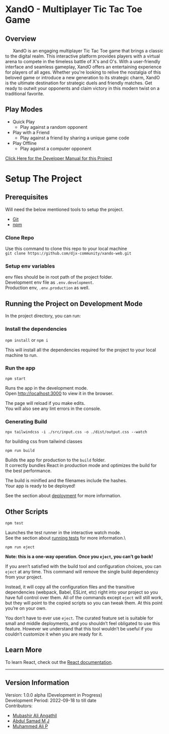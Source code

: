 # XandO - Multiplayer Tic Tac Toe Game


## Overview
&nbsp;&nbsp;&nbsp;&nbsp;&nbsp;&nbsp;XandO is an engaging multiplayer Tic Tac Toe game that brings a classic to the digital realm. This interactive platform provides players with a virtual arena to compete in the timeless battle of X's and O's. With a user-friendly interface and seamless gameplay, XandO offers an entertaining experience for players of all ages. Whether you're looking to relive the nostalgia of this beloved game or introduce a new generation to its strategic charm, XandO is the ultimate destination for strategic duels and friendly matches. Get ready to outwit your opponents and claim victory in this modern twist on a traditional favorite.


## Play Modes
- Quick Play
  - Play against a random opponent
- Play with a Friend
  - Play against a friend by sharing a unique game code
- Play Offline
  - Play against a computer opponent

<!-- Yet To Be Added -->
<a href='https://docs.google.com/document/d/1fvDJS4D6J-d1RyZkKOTOcFTsZlPgVB3zexQi6c1urII/edit?usp=sharing' target='_blank'> 
Click Here for the Developer Manual for this Project
</a>

<br/>

# Setup The Project

## Prerequisites
Will need the below mentioned tools to setup the project.
- <a href='https://git-scm.com' target='_blank'>Git</a>
- <a href='https://www.npmjs.com' target='_blank'>npm</a>

### Clone Repo
Use this command to clone this repo to your local machine\
`git clone https://github.com/djx-community/xando-web.git`

### Setup env variables
env files should be in root path of the project folder.\
Development env file as `.env.development`.\
Production env, `.env.production` as well.

## Running the Project on Development Mode

In the project directory, you can run:
### Install the dependencies
`npm install` or `npm i`

This will install all the dependencies required for the project to your local machine to run.

### Run the app
`npm start`

Runs the app in the development mode.\
Open [http://localhost:3000](http://localhost:3000) to view it in the browser.

The page will reload if you make edits.\
You will also see any lint errors in the console.

### Generating Build

`npx tailwindcss -i ./src/input.css -o ./dist/output.css --watch`

for building css from tailwind classes

`npm run build`

Builds the app for production to the `build` folder.\
It correctly bundles React in production mode and optimizes the build for the best performance.

The build is minified and the filenames include the hashes.\
Your app is ready to be deployed!

See the section about [deployment](https://facebook.github.io/create-react-app/docs/deployment) for more information.

## Other Scripts

`npm test`

Launches the test runner in the interactive watch mode.\
See the section about [running tests](https://facebook.github.io/create-react-app/docs/running-tests) for more information.\

`npm run eject`

**Note: this is a one-way operation. Once you `eject`, you can’t go back!**

If you aren’t satisfied with the build tool and configuration choices, you can `eject` at any time. This command will remove the single build dependency from your project.

Instead, it will copy all the configuration files and the transitive dependencies (webpack, Babel, ESLint, etc) right into your project so you have full control over them. All of the commands except `eject` will still work, but they will point to the copied scripts so you can tweak them. At this point you’re on your own.

You don’t have to ever use `eject`. The curated feature set is suitable for small and middle deployments, and you shouldn’t feel obligated to use this feature. However we understand that this tool wouldn’t be useful if you couldn’t customize it when you are ready for it.

## Learn More

To learn React, check out the [React documentation](https://reactjs.org/).

----------------

## Version Information
Version: 1.0.0 alpha (Development in Progress)\
Development Period: 2022-09-18 to till date\
Contributors:
- <a href='https://github.com/mubashir-angathil'>Mubashir Ali Angathil</a>
- <a href='https://github.com/abdulsamadmj'>Abdul Samad M J</a>
- <a href='https://github.com/ALIP703'>Muhammed Ali P</a>
